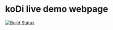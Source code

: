 # koDi live demo webpage
[![Build Status](https://travis-ci.org/paolobrasolin/kodi.svg?branch=nanoc)](https://travis-ci.org/paolobrasolin/kodi)
